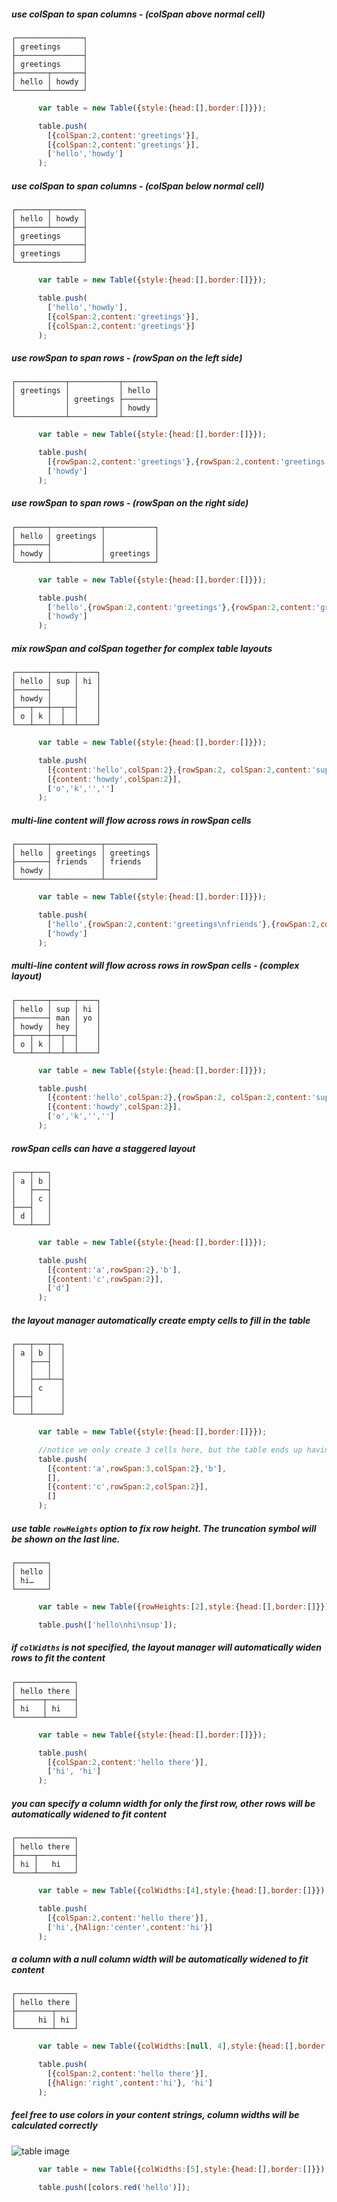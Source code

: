 ##### use colSpan to span columns - (colSpan above normal cell)
    ┌───────────────┐
    │ greetings     │
    ├───────────────┤
    │ greetings     │
    ├───────┬───────┤
    │ hello │ howdy │
    └───────┴───────┘
```javascript
      var table = new Table({style:{head:[],border:[]}});

      table.push(
        [{colSpan:2,content:'greetings'}],
        [{colSpan:2,content:'greetings'}],
        ['hello','howdy']
      );

```


##### use colSpan to span columns - (colSpan below normal cell)
    ┌───────┬───────┐
    │ hello │ howdy │
    ├───────┴───────┤
    │ greetings     │
    ├───────────────┤
    │ greetings     │
    └───────────────┘
```javascript
      var table = new Table({style:{head:[],border:[]}});

      table.push(
        ['hello','howdy'],
        [{colSpan:2,content:'greetings'}],
        [{colSpan:2,content:'greetings'}]
      );

```


##### use rowSpan to span rows - (rowSpan on the left side)
    ┌───────────┬───────────┬───────┐
    │ greetings │           │ hello │
    │           │ greetings ├───────┤
    │           │           │ howdy │
    └───────────┴───────────┴───────┘
```javascript
      var table = new Table({style:{head:[],border:[]}});

      table.push(
        [{rowSpan:2,content:'greetings'},{rowSpan:2,content:'greetings',vAlign:'center'},'hello'],
        ['howdy']
      );

```


##### use rowSpan to span rows - (rowSpan on the right side)
    ┌───────┬───────────┬───────────┐
    │ hello │ greetings │           │
    ├───────┤           │           │
    │ howdy │           │ greetings │
    └───────┴───────────┴───────────┘
```javascript
      var table = new Table({style:{head:[],border:[]}});

      table.push(
        ['hello',{rowSpan:2,content:'greetings'},{rowSpan:2,content:'greetings',vAlign:'bottom'}],
        ['howdy']
      );

```


##### mix rowSpan and colSpan together for complex table layouts
    ┌───────┬─────┬────┐
    │ hello │ sup │ hi │
    ├───────┤     │    │
    │ howdy │     │    │
    ├───┬───┼──┬──┤    │
    │ o │ k │  │  │    │
    └───┴───┴──┴──┴────┘
```javascript
      var table = new Table({style:{head:[],border:[]}});

      table.push(
        [{content:'hello',colSpan:2},{rowSpan:2, colSpan:2,content:'sup'},{rowSpan:3,content:'hi'}],
        [{content:'howdy',colSpan:2}],
        ['o','k','','']
      );

```


##### multi-line content will flow across rows in rowSpan cells
    ┌───────┬───────────┬───────────┐
    │ hello │ greetings │ greetings │
    ├───────┤ friends   │ friends   │
    │ howdy │           │           │
    └───────┴───────────┴───────────┘
```javascript
      var table = new Table({style:{head:[],border:[]}});

      table.push(
        ['hello',{rowSpan:2,content:'greetings\nfriends'},{rowSpan:2,content:'greetings\nfriends'}],
        ['howdy']
      );

```


##### multi-line content will flow across rows in rowSpan cells - (complex layout)
    ┌───────┬─────┬────┐
    │ hello │ sup │ hi │
    ├───────┤ man │ yo │
    │ howdy │ hey │    │
    ├───┬───┼──┬──┤    │
    │ o │ k │  │  │    │
    └───┴───┴──┴──┴────┘
```javascript
      var table = new Table({style:{head:[],border:[]}});

      table.push(
        [{content:'hello',colSpan:2},{rowSpan:2, colSpan:2,content:'sup\nman\nhey'},{rowSpan:3,content:'hi\nyo'}],
        [{content:'howdy',colSpan:2}],
        ['o','k','','']
      );

```


##### rowSpan cells can have a staggered layout
    ┌───┬───┐
    │ a │ b │
    │   ├───┤
    │   │ c │
    ├───┤   │
    │ d │   │
    └───┴───┘
```javascript
      var table = new Table({style:{head:[],border:[]}});

      table.push(
        [{content:'a',rowSpan:2},'b'],
        [{content:'c',rowSpan:2}],
        ['d']
      );

```


##### the layout manager automatically create empty cells to fill in the table
    ┌───┬───┬──┐
    │ a │ b │  │
    │   ├───┤  │
    │   │   │  │
    │   ├───┴──┤
    │   │ c    │
    ├───┤      │
    │   │      │
    └───┴──────┘
```javascript
      var table = new Table({style:{head:[],border:[]}});

      //notice we only create 3 cells here, but the table ends up having 6.
      table.push(
        [{content:'a',rowSpan:3,colSpan:2},'b'],
        [],
        [{content:'c',rowSpan:2,colSpan:2}],
        []
      );
```


##### use table `rowHeights` option to fix row height. The truncation symbol will be shown on the last line.
    ┌───────┐
    │ hello │
    │ hi…   │
    └───────┘
```javascript
      var table = new Table({rowHeights:[2],style:{head:[],border:[]}});

      table.push(['hello\nhi\nsup']);

```


##### if `colWidths` is not specified, the layout manager will automatically widen rows to fit the content
    ┌─────────────┐
    │ hello there │
    ├──────┬──────┤
    │ hi   │ hi   │
    └──────┴──────┘
```javascript
      var table = new Table({style:{head:[],border:[]}});

      table.push(
        [{colSpan:2,content:'hello there'}],
        ['hi', 'hi']
      );

```


##### you can specify a column width for only the first row, other rows will be automatically widened to fit content
    ┌─────────────┐
    │ hello there │
    ├────┬────────┤
    │ hi │   hi   │
    └────┴────────┘
```javascript
      var table = new Table({colWidths:[4],style:{head:[],border:[]}});

      table.push(
        [{colSpan:2,content:'hello there'}],
        ['hi',{hAlign:'center',content:'hi'}]
      );

```


##### a column with a null column width will be automatically widened to fit content
    ┌─────────────┐
    │ hello there │
    ├────────┬────┤
    │     hi │ hi │
    └────────┴────┘
```javascript
      var table = new Table({colWidths:[null, 4],style:{head:[],border:[]}});

      table.push(
        [{colSpan:2,content:'hello there'}],
        [{hAlign:'right',content:'hi'}, 'hi']
      );

```


##### feel free to use colors in your content strings, column widths will be calculated correctly
![table image](https://cdn.rawgit.com/jamestalmage/cli-table2/de54b0caeb4584dad16c9ad3067b07a850bc6657/examples/screenshots/truncation-with-colors.png)
```javascript
      var table = new Table({colWidths:[5],style:{head:[],border:[]}});

      table.push([colors.red('hello')]);

```

